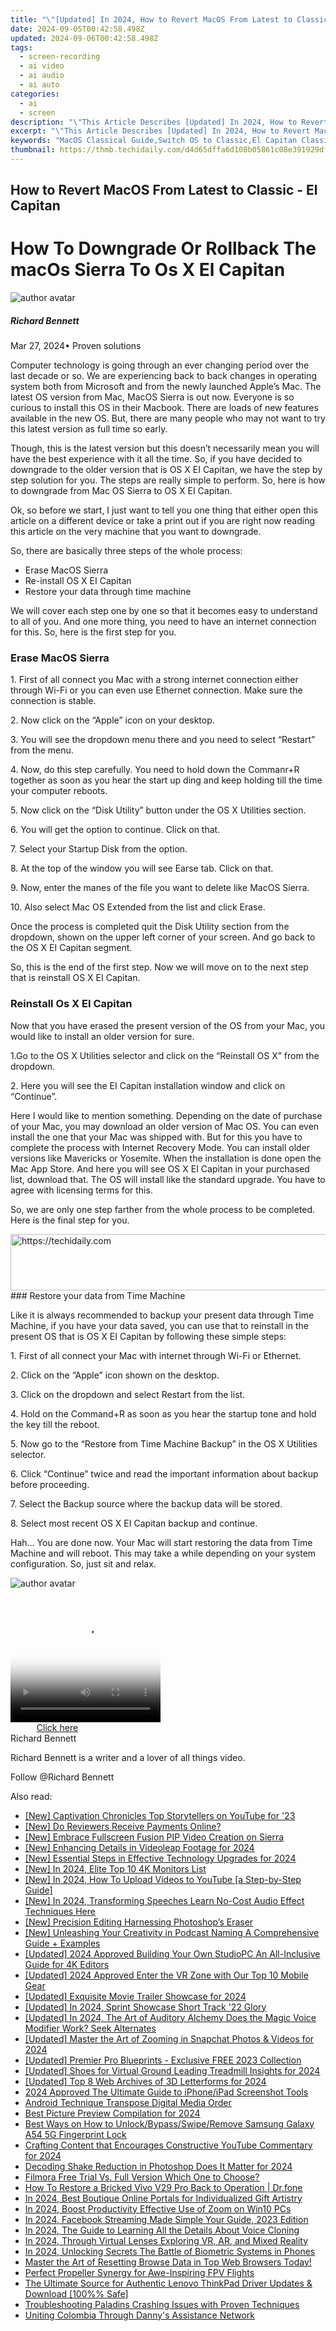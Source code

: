 ```yaml
---
title: "\"[Updated] In 2024, How to Revert MacOS From Latest to Classic - El Capitan\""
date: 2024-09-05T00:42:58.498Z
updated: 2024-09-06T00:42:58.498Z
tags: 
  - screen-recording
  - ai video
  - ai audio
  - ai auto
categories: 
  - ai
  - screen
description: "\"This Article Describes [Updated] In 2024, How to Revert MacOS From Latest to Classic - El Capitan\""
excerpt: "\"This Article Describes [Updated] In 2024, How to Revert MacOS From Latest to Classic - El Capitan\""
keywords: "MacOS Classical Guide,Switch OS to Classic,El Capitan Classic Reverting,Latest MacOS Retroversion,Classic MacOS El Capitan,Revert Mac OS X to Classic,Disable Modern MacOS Features"
thumbnail: https://thmb.techidaily.com/d4d65dffa6d108b05861c08e391929dff0db7f6ebc3e8d7f9915a07380165e20.jpg
---
```


## How to Revert MacOS From Latest to Classic - El Capitan

# How To Downgrade Or Rollback The macOs Sierra To Os X El Capitan

![author avatar](https://images.wondershare.com/filmora/article-images/richard-bennett.jpg)

##### Richard Bennett

 Mar 27, 2024• Proven solutions

Computer technology is going through an ever changing period over the last decade or so. We are experiencing back to back changes in operating system both from Microsoft and from the newly launched Apple’s Mac. The latest OS version from Mac, MacOS Sierra is out now. Everyone is so curious to install this OS in their Macbook. There are loads of new features available in the new OS. But, there are many people who may not want to try this latest version as full time so early.

Though, this is the latest version but this doesn’t necessarily mean you will have the best experience with it all the time. So, if you have decided to downgrade to the older version that is OS X EI Capitan, we have the step by step solution for you. The steps are really simple to perform. So, here is how to downgrade from Mac OS Sierra to OS X EI Capitan.

Ok, so before we start, I just want to tell you one thing that either open this article on a different device or take a print out if you are right now reading this article on the very machine that you want to downgrade.

So, there are basically three steps of the whole process:

* Erase MacOS Sierra
* Re-install OS X EI Capitan
* Restore your data through time machine

We will cover each step one by one so that it becomes easy to understand to all of you. And one more thing, you need to have an internet connection for this. So, here is the first step for you.

### Erase MacOS Sierra

1\. First of all connect you Mac with a strong internet connection either through Wi-Fi or you can even use Ethernet connection. Make sure the connection is stable.

2\. Now click on the “Apple” icon on your desktop.

3\. You will see the dropdown menu there and you need to select “Restart” from the menu.

4\. Now, do this step carefully. You need to hold down the Commanr+R together as soon as you hear the start up ding and keep holding till the time your computer reboots.

5\. Now click on the “Disk Utility” button under the OS X Utilities section.

6\. You will get the option to continue. Click on that.

7\. Select your Startup Disk from the option.

8\. At the top of the window you will see Earse tab. Click on that.

9\. Now, enter the manes of the file you want to delete like MacOS Sierra.

10\. Also select Mac OS Extended from the list and click Erase.

Once the process is completed quit the Disk Utility section from the dropdown, shown on the upper left corner of your screen. And go back to the OS X EI Capitan segment.

So, this is the end of the first step. Now we will move on to the next step that is reinstall OS X EI Capitan.

### Reinstall Os X EI Capitan

Now that you have erased the present version of the OS from your Mac, you would like to install an older version for sure.

1.Go to the OS X Utilities selector and click on the “Reinstall OS X” from the dropdown.

2\. Here you will see the EI Capitan installation window and click on “Continue”.

Here I would like to mention something. Depending on the date of purchase of your Mac, you may download an older version of Mac OS. You can even install the one that your Mac was shipped with. But for this you have to complete the process with Internet Recovery Mode. You can install older versions like Mavericks or Yosemite. When the installation is done open the Mac App Store. And here you will see OS X EI Capitan in your purchased list, download that. The OS will install like the standard upgrade. You have to agree with licensing terms for this.

So, we are only one step farther from the whole process to be completed. Here is the final step for you.

<!-- affiliate ads begin -->
<a href="https://appsumo.8odi.net/c/5597632/2049379/7443" target="_top" id="2049379">
  <img src="//a.impactradius-go.com/display-ad/7443-2049379" border="0" alt="https://techidaily.com" width="728" height="90"/>
</a>
<img height="0" width="0" src="https://appsumo.8odi.net/i/5597632/2049379/7443" style="position:absolute;visibility:hidden;" border="0" />
<!-- affiliate ads end -->
### Restore your data from Time Machine

Like it is always recommended to backup your present data through Time Machine, if you have your data saved, you can use that to reinstall in the present OS that is OS X EI Capitan by following these simple steps:

1\. First of all connect your Mac with internet through Wi-Fi or Ethernet.

2\. Click on the “Apple” icon shown on the desktop.

3\. Click on the dropdown and select Restart from the list.

4\. Hold on the Command+R as soon as you hear the startup tone and hold the key till the reboot.

5\. Now go to the “Restore from Time Machine Backup” in the OS X Utilities selector.

6\. Click “Continue” twice and read the important information about backup before proceeding.

7\. Select the Backup source where the backup data will be stored.

8\. Select most recent OS X EI Capitan backup and continue.

Hah… You are done now. Your Mac will start restoring the data from Time Machine and will reboot. This may take a while depending on your system configuration. So, just sit and relax.

![author avatar](https://images.wondershare.com/filmora/article-images/richard-bennett.jpg)

<!-- affiliate ads begin -->
<span id="1912746">
					<video width="240" height="200" style="cursor:pointer"
           poster="//a.impactradius-go.com/display-clicktoplayimage/1912746.png"
           onclick="if(!this.playClicked){this.play();this.setAttribute('controls',true);this.playClicked=true;}">
	   <source src="//a.impactradius-go.com/display-ad/20231-1912746">
	   <img src="//a.impactradius-go.com/display-clicktoplayimage/1912746.png" style="border: none; height: 100%; width: 100%; object-fit: contain">
	</video>
	<div style="width:150px;text-align:center"><a href="javascript:window.open(decodeURIComponent('https%3A%2F%2Fmindmanager.sjv.io%2Fc%2F5597632%2F1912746%2F20231'), '_blank');void(0);">Click here</a></div>
</span>
<img height="0" width="0" src="https://imp.pxf.io/i/5597632/1912746/20231" style="position:absolute;visibility:hidden;" border="0" />
<!-- affiliate ads end -->
Richard Bennett

Richard Bennett is a writer and a lover of all things video.

Follow @Richard Bennett


<ins class="adsbygoogle"
     style="display:block"
     data-ad-format="autorelaxed"
     data-ad-client="ca-pub-7571918770474297"
     data-ad-slot="1223367746"></ins>



<ins class="adsbygoogle"
     style="display:block"
     data-ad-client="ca-pub-7571918770474297"
     data-ad-slot="8358498916"
     data-ad-format="auto"
     data-full-width-responsive="true"></ins>






<span class="atpl-alsoreadstyle">Also read:</span>
<div><ul>
<li><a href="https://fox-friendly.techidaily.com/new-captivation-chronicles-top-storytellers-on-youtube-for-23/"><u>[New] Captivation Chronicles  Top Storytellers on YouTube for '23</u></a></li>
<li><a href="https://fox-friendly.techidaily.com/new-do-reviewers-receive-payments-online/"><u>[New] Do Reviewers Receive Payments Online?</u></a></li>
<li><a href="https://fox-friendly.techidaily.com/new-embrace-fullscreen-fusion-pip-video-creation-on-sierra/"><u>[New] Embrace Fullscreen Fusion  PIP Video Creation on Sierra</u></a></li>
<li><a href="https://fox-friendly.techidaily.com/new-enhancing-details-in-videoleap-footage-for-2024/"><u>[New] Enhancing Details in Videoleap Footage for 2024</u></a></li>
<li><a href="https://fox-friendly.techidaily.com/new-essential-steps-in-effective-technology-upgrades-for-2024/"><u>[New] Essential Steps in Effective Technology Upgrades for 2024</u></a></li>
<li><a href="https://fox-friendly.techidaily.com/new-in-2024-elite-top-10-4k-monitors-list/"><u>[New] In 2024, Elite Top 10 4K Monitors List</u></a></li>
<li><a href="https://eaxpv-info.techidaily.com/new-in-2024-how-to-upload-videos-to-youtube-a-step-by-step-guide/"><u>[New] In 2024, How To Upload Videos to YouTube [a Step-by-Step Guide]</u></a></li>
<li><a href="https://fox-friendly.techidaily.com/new-in-2024-transforming-speeches-learn-no-cost-audio-effect-techniques-here/"><u>[New] In 2024, Transforming Speeches  Learn No-Cost Audio Effect Techniques Here</u></a></li>
<li><a href="https://extra-guidance.techidaily.com/new-precision-editing-harnessing-photoshops-eraser/"><u>[New] Precision Editing  Harnessing Photoshop’s Eraser</u></a></li>
<li><a href="https://fox-friendly.techidaily.com/new-unleashing-your-creativity-in-podcast-naming-a-comprehensive-guide-plus-examples/"><u>[New] Unleashing Your Creativity in Podcast Naming  A Comprehensive Guide + Examples</u></a></li>
<li><a href="https://fox-friendly.techidaily.com/updated-2024-approved-building-your-own-studiopc-an-all-inclusive-guide-for-4k-editors/"><u>[Updated] 2024 Approved  Building Your Own StudioPC  An All-Inclusive Guide for 4K Editors</u></a></li>
<li><a href="https://fox-friendly.techidaily.com/updated-2024-approved-enter-the-vr-zone-with-our-top-10-mobile-gear/"><u>[Updated] 2024 Approved  Enter the VR Zone with Our Top 10 Mobile Gear</u></a></li>
<li><a href="https://fox-friendly.techidaily.com/updated-exquisite-movie-trailer-showcase-for-2024/"><u>[Updated] Exquisite Movie Trailer Showcase for 2024</u></a></li>
<li><a href="https://fox-friendly.techidaily.com/updated-in-2024-sprint-showcase-short-track-22-glory/"><u>[Updated] In 2024, Sprint Showcase  Short Track '22 Glory</u></a></li>
<li><a href="https://fox-friendly.techidaily.com/updated-in-2024-the-art-of-auditory-alchemy-does-the-magic-voice-modifier-work-seek-alternates/"><u>[Updated] In 2024, The Art of Auditory Alchemy  Does the Magic Voice Modifier Work? Seek Alternates</u></a></li>
<li><a href="https://fox-friendly.techidaily.com/updated-master-the-art-of-zooming-in-snapchat-photos-and-videos-for-2024/"><u>[Updated] Master the Art of Zooming in Snapchat Photos & Videos for 2024</u></a></li>
<li><a href="https://fox-friendly.techidaily.com/updated-premier-pro-blueprints-exclusive-free-2023-collection/"><u>[Updated] Premier Pro Blueprints - Exclusive FREE 2023 Collection</u></a></li>
<li><a href="https://fox-friendly.techidaily.com/updated-shoes-for-virtual-ground-leading-treadmill-insights-for-2024/"><u>[Updated] Shoes for Virtual Ground  Leading Treadmill Insights for 2024</u></a></li>
<li><a href="https://fox-friendly.techidaily.com/updated-top-8-web-archives-of-3d-letterforms-for-2024/"><u>[Updated] Top 8 Web Archives of 3D Letterforms for 2024</u></a></li>
<li><a href="https://screen-capture.techidaily.com/2024-approved-the-ultimate-guide-to-iphoneipad-screenshot-tools/"><u>2024 Approved  The Ultimate Guide to iPhone/iPad Screenshot Tools</u></a></li>
<li><a href="https://fox-friendly.techidaily.com/android-technique-transpose-digital-media-order/"><u>Android Technique  Transpose Digital Media Order</u></a></li>
<li><a href="https://article-files.techidaily.com/best-picture-preview-compilation-for-2024/"><u>Best Picture Preview Compilation for 2024</u></a></li>
<li><a href="https://android-unlock.techidaily.com/best-ways-on-how-to-unlockbypassswiperemove-samsung-galaxy-a54-5g-fingerprint-lock-by-drfone-android/"><u>Best Ways on How to Unlock/Bypass/Swipe/Remove Samsung Galaxy A54 5G Fingerprint Lock</u></a></li>
<li><a href="https://fox-friendly.techidaily.com/crafting-content-that-encourages-constructive-youtube-commentary-for-2024/"><u>Crafting Content that Encourages Constructive YouTube Commentary for 2024</u></a></li>
<li><a href="https://fox-friendly.techidaily.com/decoding-shake-reduction-in-photoshop-does-it-matter-for-2024/"><u>Decoding Shake Reduction in Photoshop  Does It Matter for 2024</u></a></li>
<li><a href="https://ai-vdieo-software.techidaily.com/filmora-free-trial-vs-full-version-which-one-to-choose/"><u>Filmora Free Trial Vs. Full Version Which One to Choose?</u></a></li>
<li><a href="https://howto.techidaily.com/how-to-restore-a-bricked-vivo-v29-pro-back-to-operation-drfone-by-drfone-fix-android-problems-fix-android-problems/"><u>How To Restore a Bricked Vivo V29 Pro Back to Operation | Dr.fone</u></a></li>
<li><a href="https://fox-friendly.techidaily.com/in-2024-best-boutique-online-portals-for-individualized-gift-artistry/"><u>In 2024, Best Boutique Online Portals for Individualized Gift Artistry</u></a></li>
<li><a href="https://fox-friendly.techidaily.com/in-2024-boost-productivity-effective-use-of-zoom-on-win10-pcs/"><u>In 2024, Boost Productivity  Effective Use of Zoom on Win10 PCs</u></a></li>
<li><a href="https://facebook-video-content.techidaily.com/in-2024-facebook-streaming-made-simple-your-guide-2023-edition/"><u>In 2024, Facebook Streaming Made Simple  Your Guide, 2023 Edition</u></a></li>
<li><a href="https://ai-voice.techidaily.com/in-2024-the-guide-to-learning-all-the-details-about-voice-cloning/"><u>In 2024, The Guide to Learning All the Details About Voice Cloning</u></a></li>
<li><a href="https://some-skills.techidaily.com/in-2024-through-virtual-lenses-exploring-vr-ar-and-mixed-reality/"><u>In 2024, Through Virtual Lenses  Exploring VR, AR, and Mixed Reality</u></a></li>
<li><a href="https://fox-friendly.techidaily.com/in-2024-unlocking-secrets-the-battle-of-biometric-systems-in-phones/"><u>In 2024, Unlocking Secrets  The Battle of Biometric Systems in Phones</u></a></li>
<li><a href="https://tech-recovery.techidaily.com/master-the-art-of-resetting-browse-data-in-top-web-browsers-today/"><u>Master the Art of Resetting Browse Data in Top Web Browsers Today!</u></a></li>
<li><a href="https://fox-friendly.techidaily.com/perfect-propeller-synergy-for-awe-inspiring-fpv-flights/"><u>Perfect Propeller Synergy for Awe-Inspiring FPV Flights</u></a></li>
<li><a href="https://hardware-help.techidaily.com/the-ultimate-source-for-authentic-lenovo-thinkpad-driver-updates-and-download-100-safe/"><u>The Ultimate Source for Authentic Lenovo ThinkPad Driver Updates & Download [100%% Safe]</u></a></li>
<li><a href="https://win-blog.techidaily.com/troubleshooting-paladins-crashing-issues-with-proven-techniques/"><u>Troubleshooting Paladins Crashing Issues with Proven Techniques</u></a></li>
<li><a href="https://mondly-stories.techidaily.com/uniting-colombia-through-dannys-assistance-network/"><u>Uniting Colombia Through Danny's Assistance Network</u></a></li>
</ul></div>
